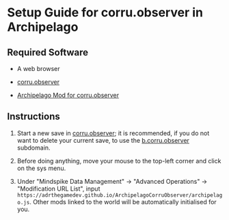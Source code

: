 # Setup Guide for corru.observer in Archipelago

## Required Software
- A web browser

- [corru.observer](https://corru.observer/)

- [Archipelago Mod for corru.observer](https://adrthegamedev.github.io/ArchipelagoCorruObserver/archipelago.js)


## Instructions

1. Start a new save in [corru.observer](https://corru.observer/); it is recommended, if you do not want to delete your current save, to use the [b.corru.observer](https://b.corru.observer/) subdomain.

2. Before doing anything, move your mouse to the top-left corner and click on the sys menu.

3. Under "Mindspike Data Management" -> "Advanced Operations" -> "Modification URL List", input `https://adrthegamedev.github.io/ArchipelagoCorruObserver/archipelago.js`. Other mods linked to the world will be automatically initialised for you.